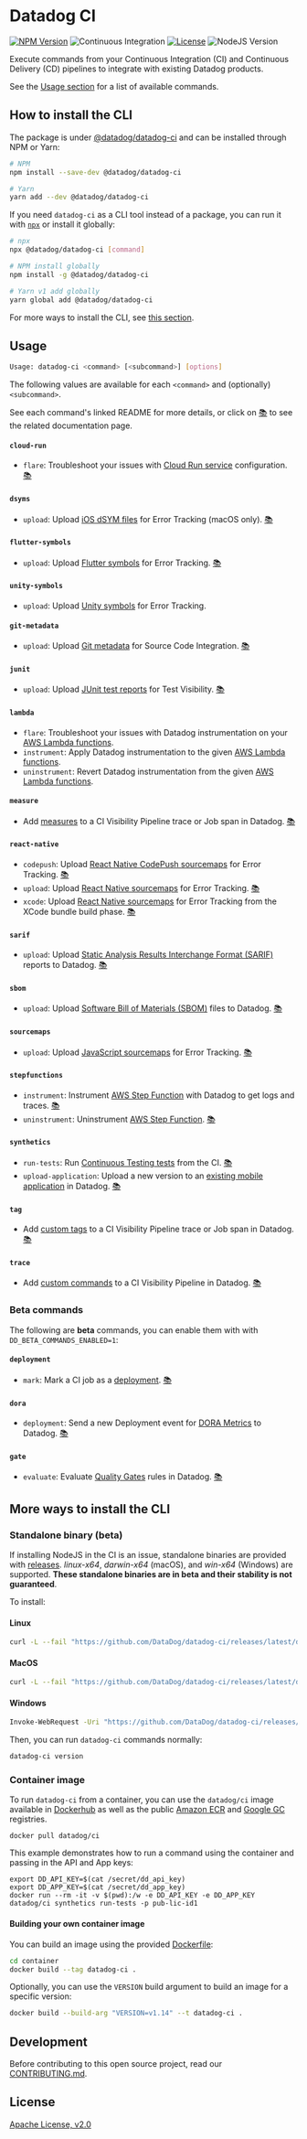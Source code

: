 # Datadog CI


[![NPM Version](https://img.shields.io/npm/v/@datadog/datadog-ci)](https://www.npmjs.com/package/@datadog/datadog-ci) ![Continuous Integration](https://github.com/DataDog/datadog-ci/workflows/Continuous%20Integration/badge.svg) [![License](https://img.shields.io/badge/License-Apache%202.0-blue.svg)](https://opensource.org/licenses/Apache-2.0) ![NodeJS Version](https://img.shields.io/badge/Node.js-14+-green)

Execute commands from your Continuous Integration (CI) and Continuous Delivery (CD) pipelines to integrate with existing Datadog products.

See the [Usage section](#usage) for a list of available commands.

## How to install the CLI

The package is under [@datadog/datadog-ci](https://www.npmjs.com/package/@datadog/datadog-ci) and can be installed through NPM or Yarn:

```sh
# NPM
npm install --save-dev @datadog/datadog-ci

# Yarn
yarn add --dev @datadog/datadog-ci
```

If you need `datadog-ci` as a CLI tool instead of a package, you can run it with [`npx`](https://www.npmjs.com/package/npx) or install it globally:

```sh
# npx
npx @datadog/datadog-ci [command]

# NPM install globally
npm install -g @datadog/datadog-ci

# Yarn v1 add globally
yarn global add @datadog/datadog-ci
```

For more ways to install the CLI, see [this section](#more-ways-to-install-the-cli).

## Usage

```bash
Usage: datadog-ci <command> [<subcommand>] [options]
```

The following values are available for each `<command>` and (optionally) `<subcommand>`.

See each command's linked README for more details, or click on [📚](https://docs.datadoghq.com/) to see the related documentation page.

#### `cloud-run`
- `flare`: Troubleshoot your issues with [Cloud Run service](src/commands/cloud-run) configuration. [📚](https://docs.datadoghq.com/serverless/google_cloud_run)

#### `dsyms`
- `upload`: Upload [iOS dSYM files](src/commands/dsyms) for Error Tracking (macOS only). [📚](https://docs.datadoghq.com/real_user_monitoring/error_tracking/ios/)

#### `flutter-symbols`
- `upload`: Upload [Flutter symbols](src/commands/flutter-symbols) for Error Tracking. [📚](https://docs.datadoghq.com/real_user_monitoring/error_tracking/flutter/)

#### `unity-symbols`
- `upload`: Upload [Unity symbols](src/commands/unity-symbols) for Error Tracking.

#### `git-metadata`
- `upload`: Upload [Git metadata](src/commands/git-metadata) for Source Code Integration. [📚](https://docs.datadoghq.com/integrations/guide/source-code-integration/)

#### `junit`
- `upload`: Upload [JUnit test reports](src/commands/junit) for Test Visibility. [📚](https://docs.datadoghq.com/tests/setup/junit_xml/)

#### `lambda`
- `flare`: Troubleshoot your issues with Datadog instrumentation on your [AWS Lambda functions](src/commands/lambda).
- `instrument`: Apply Datadog instrumentation to the given [AWS Lambda functions](src/commands/lambda).
- `uninstrument`: Revert Datadog instrumentation from the given [AWS Lambda functions](src/commands/lambda).

#### `measure`

- Add [measures](src/commands/measure) to a CI Visibility Pipeline trace or Job span in Datadog. [📚](https://docs.datadoghq.com/continuous_integration/pipelines/custom_tags_and_measures/)

#### `react-native`
- `codepush`: Upload [React Native CodePush sourcemaps](src/commands/react-native) for Error Tracking. [📚](https://docs.datadoghq.com/real_user_monitoring/mobile_and_tv_monitoring/setup/codepush/)
- `upload`: Upload [React Native sourcemaps](src/commands/react-native) for Error Tracking. [📚](https://docs.datadoghq.com/real_user_monitoring/error_tracking/reactnative/)
- `xcode`: Upload [React Native sourcemaps](src/commands/react-native) for Error Tracking from the XCode bundle build phase. [📚](https://docs.datadoghq.com/real_user_monitoring/error_tracking/reactnative/)

#### `sarif`
- `upload`: Upload [Static Analysis Results Interchange Format (SARIF)](src/commands/sarif) reports to Datadog. [📚](https://docs.datadoghq.com/code_analysis/static_analysis/)

#### `sbom`
- `upload`: Upload [Software Bill of Materials (SBOM)](src/commands/sbom) files to Datadog. [📚](https://docs.datadoghq.com/code_analysis/software_composition_analysis/)

#### `sourcemaps`
- `upload`: Upload [JavaScript sourcemaps](src/commands/sourcemaps) for Error Tracking. [📚](https://docs.datadoghq.com/real_user_monitoring/guide/upload-javascript-source-maps)

#### `stepfunctions`
- `instrument`: Instrument [AWS Step Function](src/commands/stepfunctions) with Datadog to get logs and traces. [📚](https://docs.datadoghq.com/serverless/step_functions/installation/?tab=datadogcli)
- `uninstrument`: Uninstrument [AWS Step Function](src/commands/stepfunctions). [📚](https://docs.datadoghq.com/serverless/step_functions/installation/?tab=datadogcli)

#### `synthetics`
- `run-tests`: Run [Continuous Testing tests](src/commands/synthetics) from the CI. [📚](https://docs.datadoghq.com/continuous_testing/)
- `upload-application`: Upload a new version to an [existing mobile application](src/commands/synthetics) in Datadog. [📚](https://docs.datadoghq.com/mobile_app_testing/)

#### `tag`
- Add [custom tags](src/commands/tag) to a CI Visibility Pipeline trace or Job span in Datadog. [📚](https://docs.datadoghq.com/continuous_integration/pipelines/custom_tags_and_measures/)

#### `trace`
- Add [custom commands](src/commands/trace) to a CI Visibility Pipeline in Datadog. [📚](https://docs.datadoghq.com/continuous_integration/pipelines/custom_commands/)

### Beta commands

The following are **beta** commands, you can enable them with with `DD_BETA_COMMANDS_ENABLED=1`:

#### `deployment`
- `mark`: Mark a CI job as a [deployment](src/commands/deployment). [📚](https://docs.datadoghq.com/continuous_delivery/)

#### `dora`
- `deployment`: Send a new Deployment event for [DORA Metrics](src/commands/dora) to Datadog. [📚](https://docs.datadoghq.com/dora_metrics/)

#### `gate`
- `evaluate`: Evaluate [Quality Gates](src/commands/gate) rules in Datadog. [📚](https://docs.datadoghq.com/quality_gates/)

## More ways to install the CLI

### Standalone binary (**beta**)

If installing NodeJS in the CI is an issue, standalone binaries are provided with [releases](https://github.com/DataDog/datadog-ci/releases). _linux-x64_, _darwin-x64_ (macOS), and _win-x64_ (Windows) are supported. **These standalone binaries are in beta and their stability is not guaranteed**.

To install:

#### Linux

```sh
curl -L --fail "https://github.com/DataDog/datadog-ci/releases/latest/download/datadog-ci_linux-x64" --output "/usr/local/bin/datadog-ci" && chmod +x /usr/local/bin/datadog-ci
```

#### MacOS

```sh
curl -L --fail "https://github.com/DataDog/datadog-ci/releases/latest/download/datadog-ci_darwin-x64" --output "/usr/local/bin/datadog-ci" && chmod +x /usr/local/bin/datadog-ci
```

#### Windows

```sh
Invoke-WebRequest -Uri "https://github.com/DataDog/datadog-ci/releases/latest/download/datadog-ci_win-x64.exe" -OutFile "datadog-ci.exe"
```

Then, you can run `datadog-ci` commands normally:

```sh
datadog-ci version
```

### Container image

To run `datadog-ci` from a container, you can use the `datadog/ci` image available in [Dockerhub](https://hub.docker.com/r/datadog/ci) as well as the public [Amazon ECR](https://gallery.ecr.aws/datadog/ci) and [Google GC](https://console.cloud.google.com/gcr/images/datadoghq/global/ci) registries.

```
docker pull datadog/ci
```

This example demonstrates how to run a command using the container and passing in the API and App keys:

```
export DD_API_KEY=$(cat /secret/dd_api_key)
export DD_APP_KEY=$(cat /secret/dd_app_key)
docker run --rm -it -v $(pwd):/w -e DD_API_KEY -e DD_APP_KEY datadog/ci synthetics run-tests -p pub-lic-id1
```

#### Building your own container image

You can build an image using the provided [Dockerfile](https://github.com/DataDog/datadog-ci/blob/master/container/Dockerfile):

```sh
cd container
docker build --tag datadog-ci .
```

Optionally, you can use the `VERSION` build argument to build an image for a specific version:

```sh
docker build --build-arg "VERSION=v1.14" --t datadog-ci .
```

## Development

Before contributing to this open source project, read our [CONTRIBUTING.md](CONTRIBUTING.md).

## License

[Apache License, v2.0](LICENSE)
